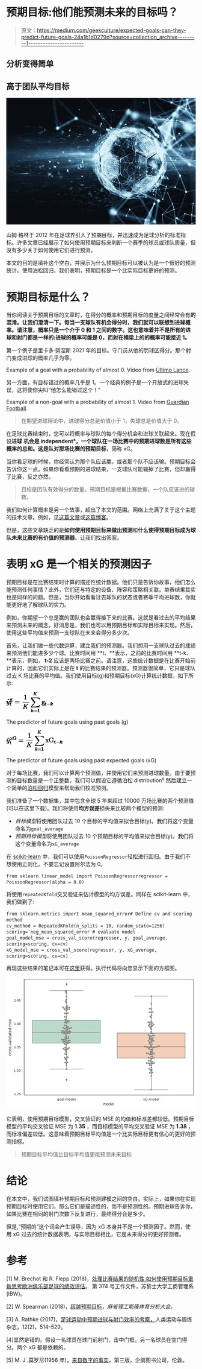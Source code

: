 # 预期目标:他们能预测未来的目标吗？

> 原文：<https://medium.com/geekculture/expected-goals-can-they-predict-future-goals-24a1b1d0279d?source=collection_archive---------1----------------------->

## 分析变得简单

## 高于团队平均目标

![](img/462b395368aee2cd5da95ba4560658f2.png)

山姆·格林于 2012 年在足球界引入了预期目标，并迅速成为足球分析的标准指标。许多文章已经展示了如何使用预期目标来判断一个赛季的球员或球队质量，但没有多少关于如何使用它们进行预测。

本文的目的是填补这个空白，并展示为什么预期目标可以被认为是一个很好的预测统计。使用泊松回归，我们表明，预期目标是一个比实际目标更好的预测。

# 预期目标是什么？

当你阅读关于预期目标的文章时，在得分的概率和预期目标的度量之间经常会有**的混淆。让我们澄清一下。每当一支球队有机会得分时，我们就可以联想到进球概率。请注意，概率只是一个介于 0 和 1 之间的数字。这也意味着并不是所有的进球和射门都是一样的:进球的概率可能是 0，而射在横梁上的的概率可能接近 1。**

第一个例子是里卡多·努涅斯 2021 年的目标。守门员从他的罚球区得分。那个射门变成进球的概率几乎为零。

Example of a goal with a probability of almost 0\. Video from [Último Lance](https://www.youtube.com/channel/UCP9Mwv7zFh-z5hvLpP1HS7Q).

另一方面，有目标错过的概率几乎是 1。一个经典的例子是一个开放式的进球失误，这将使你尖叫“他怎么能错过这个！”

Example of a non-goal with a probability of almost 1\. Video from [Guardian Football](https://www.youtube.com/channel/UCNHqb1IRxQ5WBsWtO53JL2g).

> 在期望进球理论中，进球得分总是价值小于 1，失球总是价值大于 0。

在足球比赛结束时，您可以将概率与球队的每个得分机会和进球关联起来。现在假设**进球** **机会是 independent⁴，**一个球队在一场比赛中的预期进球数是所有这些概率的总和。这是**队对那场比赛的预期目标**，简称 xG。

当你看足球的时候，你经常认为那个队应该赢，或者那个队不应该输。预期目标会告诉你这一点。如果你看看预期的进球结果，一支球队可能输掉了比赛，但却赢得了比赛，反之亦然。

> 目标是团队有效得分的数量。预期目标是根据比赛数据，一个队应该进的球数。

我们如何计算概率是另一个故事，超出了本文的范围。网络上充满了关于这个主题的技术文章。例如，见[这篇文章](https://dtai.cs.kuleuven.be/sports/blog/how-data-availability-affects-the-ability-to-learn-good-xg-models)或[这篇博客](https://towardsdatascience.com/modeling-expected-goals-a756baa2e1db)。

但是，这些文章缺乏的是**如何使用预期目标来做出预测**和**什么使得预期目标成为球队未来比赛的有价值的预测器**。让我们找出答案。

# 表明 xG 是一个相关的预测因子

预期目标是在比赛结束时计算的描述性统计数据。他们只是告诉你故事，他们怎么能预测任何事情？此外，它们还与特定的设备、阵容和策略相关联。单赛结果其实也是同样的问题。但是，当你开始看看过去球队的状态或者赛季平均进球数，你就能更好地了解球队的实力。

例如，你期望一个总是赢的团队也会赢得接下来的比赛。这就是看过去的平均结果来预测未来的概念。好消息是，我们也可以用预期目标和实际目标来实现。然后，使用这些平均值来预测一支球队在未来会得分多少次。

首先，让我们做一些代数运算，建立我们的预测器。我们想用一支球队过去的成绩来预测他们能进多少个球。比赛时间用 **t、**表示，之前的比赛时间用 **t-k、**表示，例如， **t-2** 应该是两场比赛之前。请注意，这些统计数据是在比赛开始前计算的，因此它们实际上是在 **t** 的比赛结果的预测器。预测器很简单，它只是球队过去 K 场比赛的平均值。我们使用目标(g)和预期目标(xG)计算统计数据，如下所示:

![](img/5134904c273118be28e48eeb8a6d1eee.png)

The predictor of future goals using past goals (g)

![](img/887f58e06dca03f752811a9923a784bf.png)

The predictor of future goals using past expected goals (xG)

对于每场比赛，我们可以计算两个预测值，并使用它们来预测进球数量。由于要预测的目标数量是一个正整数，我们可以假设它遵循泊松 distribution⁵.然后建立一个简单的[泊松回归](https://scikit-learn.org/stable/modules/generated/sklearn.linear_model.PoissonRegressor.html)模型来帮助我们校准预测。

我们准备了一个数据集，其中包含全球 5 年来超过 10000 万场比赛的两个预测值(可以在这里下载)。我们将使用**均方误差**损失来比较两个模型的预测:

*   *目标模型*将使用团队过去 10 个目标的平均值来拟合目标(y)。我们将这个变量命名为`goal_average`
*   *预期目标模型*将使用团队过去 10 个预期目标的平均值来拟合目标(y)。我们将这个变量命名为`xG_average`

在 [scikit-learn](https://scikit-learn.org/stable/) 中，我们可以使用`PoissonRegressor`轻松进行回归。由于我们不想使用正则化，不要忘记设置阿尔法为 0。

```
from sklearn.linear_model import PoissonRegressorregressor = PoissonRegressor(alpha = 0.0)
```

将使用`repeatedKfold`交叉验证来估计模型的均方误差。同样在 scikit-learn 中，我们做到了:

```
from sklearn.metrics import mean_squared_error# Define cv and scoring method
cv_method = RepeatedKFold(n_splits = 10, random_state=1256)
scoring='neg_mean_squared_error'# evaluate model
goal_model_mse = cross_val_score(regressor, y, goal_average, scoring=scoring, cv=cv)
xG_model_mse = cross_val_score(regressor, y, xG_average, scoring=scoring, cv=cv)
```

再现这些结果的笔记本可在[这里](https://github.com/octosport/octopy/blob/master/notebooks/Expected_Goals_Can_They_Better_Predict_Futures_Goals.ipynb)获得。执行代码将向您显示下面的方框图。

![](img/da4448e7354855bf11b86a7e69ec6811.png)

它表明，使用预期目标模型，交叉验证的 MSE 的均值和标准差都较低。预期目标模型的平均交叉验证 MSE 为 **1.35** ，而目标模型的平均交叉验证 MSE 为 **1.38** ，而标准偏差较低。这意味着预期目标平均值是一个比实际目标更有信心的更好的预测指标。

> 预期目标平均值比目标平均值更能预测未来目标

# 结论

在本文中，我们试图填补预期目标和预测建模之间的空白。实际上，如果你在实现预期目标时使用它们，那么它们是描述性的，而不是预测性的。预期进球告诉你，如果比赛在相同的射门次数下反复进行，最终得分会是多少。

但是,“预期的”这个词会产生误导，因为 xG 本身并不是一个预测因子。然而，使用 xG 过去的统计数据表明，与实际目标相比，它是未来得分的更好预测者。

# 参考

[1] M. Brechot 和 R. Flepp (2018)，[处理比赛结果的随机性:如何使用预期目标重新思考欧洲俱乐部足球的绩效评估](https://ideas.repec.org/p/zrh/wpaper/374.html)。
第 374 号工作文件，苏黎士大学工商管理系(IBW)。

[2] W. Spearman (2018)，[超越预期目标](https://www.researchgate.net/publication/327139841_Beyond_Expected_Goals)，*麻省理工斯隆体育分析大会。*

[3] A. Rathke (2017)，[足球运动中预期进球与射门效率的考察，](https://rua.ua.es/dspace/bitstream/10045/68771/1/jhse_Vol_12_N_proc2_S514-S529.pdf)人类运动与锻炼杂志，12(2)，514–529。

[4]显然是错的。假设一名球员在球门前射门，击中门框，另一名球员在空门得分。两个 xG 都是依赖的。

[5] M. J .莫罗尼(1956 年)，[来自数字的事实](https://books.google.co.uk/books/about/Facts_from_Figures.html?id=6--PAAAAIAAJ&redir_esc=y)，第三版，企鹅图书公司，伦敦。